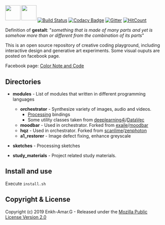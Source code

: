 <img align="left" height="48px" src="https://github.com/lupino22/gestalt/blob/master/public/gestalt-logo.png" />
<img align="left" height="48px" src="https://github.com/lupino22/gestalt/blob/master/public/ccnc-logo.png" />

# 


[![Build Status][travis-badge]][travis]
[![Codacy Badge][codacy-badge]][codacy]
[![Gitter][gitter-badge]][gitter]
[![HitCount][hit-badge]][hit]

Definition of **gestalt**: "*something that is made of many parts and yet is somehow more than or different from the combination of its parts*"

This is an open source repository of creative coding playground, including interactive design and generative art experiments. Some visual ouputs are posted on facebook page.

Facebook page: [Color Note and Code](https://www.facebook.com/colornotecode/)

## Directories
* **modules** - List of modules that written in different programming languages
    * **orchestrator** - Synthesize variety of images, audio and videos.
		* [Processing](https://github.com/processing) bindings
		* Some utility classes taken from [deeplearning4j](https://github.com/deeplearning4j)/[DataVec](https://github.com/deeplearning4j/DataVec)
    * **moodbar** - Used in orchestrator. Forked from [exaile](https://github.com/exaile)/[moodbar](https://github.com/exaile/moodbar) 
    * **hqz** - Used in orchestrator. Forked from [scanlime](https://github.com/scanlime)/[zenphoton](https://github.com/scanlime/zenphoton) 
    * **a1_restorer** - Image defect fixing, enhance greyscale

* **sketches** - Processing sketches
* **study_materials** - Project related study materials.

## Install and use
Execute ```install.sh```

## Copyright & License
Copyright (c) 2019 Enkh-Amar.G - Released under the [Mozilla Public License Version 2.0](LICENSE)

[gestalt-logo]: https://github.com/lupino22/gestalt/blob/master/public/logo.png
[travis-badge]: https://travis-ci.org/vonqo/gestalt.png?branch=master
[travis]: https://travis-ci.org/vonqo/gestalt
[codacy-badge]: https://api.codacy.com/project/badge/Grade/5085d2cd13a245a0af21f85f48ae23a9
[codacy]: https://www.codacy.com/app/lupino22/gestalt?utm_source=github.com&amp;utm_medium=referral&amp;utm_content=lupino22/gestalt&amp;utm_campaign=Badge_Grade
[hit-badge]: http://hits.dwyl.io/vonqo/gestalt.svg
[hit]: http://hits.dwyl.io/vonqo/gestalt
[gitter-badge]: https://badges.gitter.im/punkowl-gestalt/community.svg
[gitter]: https://gitter.im/punkowl-gestalt/community?utm_source=badge&utm_medium=badge&utm_campaign=pr-badge
